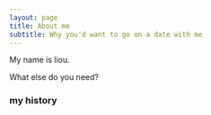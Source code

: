 ```yaml
---
layout: page
title: About me
subtitle: Why you'd want to go on a date with me
---
```


My name is liou. 

What else do you need?

### my history

